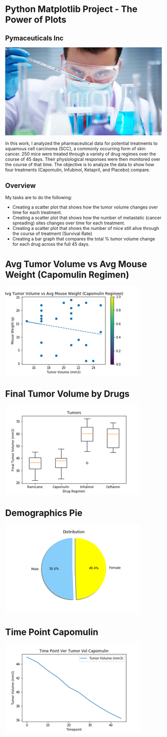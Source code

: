 # Python Matplotlib Project - The Power of Plots

## Pymaceuticals Inc

![Laboratory](Images/Laboratory.jpg)

In this work, I analyzed the pharmaceutical data for potential treatments to squamous cell carcinoma (SCC), a commonly occurring form of skin cancer. 250 mice were treated through a variety of drug regimes over the course of 45 days. Their physiological responses were then monitored over the course of that time. The objective is to analyze the data to show how four treatments (Capomulin, Infubinol, Ketapril, and Placebo) compare.

## Overview

My tasks are to do the following:

* Creating a scatter plot that shows how the tumor volume changes over time for each treatment.
* Creating a scatter plot that shows how the number of metastatic (cancer spreading) sites changes over time for each treatment.
* Creating a scatter plot that shows the number of mice still alive through the course of treatment (Survival Rate)
* Creating a bar graph that compares the total % tumor volume change for each drug across the full 45 days.

# Avg Tumor Volume vs Avg Mouse Weight (Capomulin Regimen)
![](Images/Avg%20Tumor%20Volume%20vs%20Avg%20Mouse%20Weight%20(Capomulin%20Regimen).png)

# Final Tumor Volume by Drugs
![](Images/Final%20Tumor%20Volume%20by%20Drugs.png)

# Demographics Pie
![](Images/Demographics%20Pie.png)

# Time Point Capomulin
![](Images/Time%20Point%20Capomulin.png)
